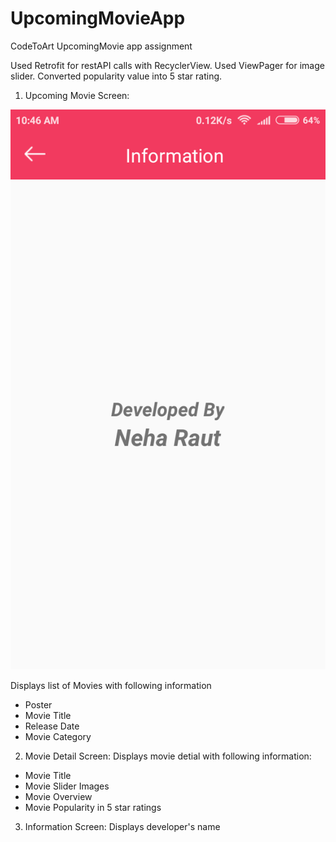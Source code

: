 # UpcomingMovieApp
CodeToArt UpcomingMovie app assignment

Used Retrofit for restAPI calls with RecyclerView. Used ViewPager for image slider. Converted popularity value into 5 star rating.

1. Upcoming Movie Screen:

![alt tag](https://github.com/neharaut/UpcomingMovieApp/blob/master/app/src/main/res/raw/information_screen.png)

Displays list of Movies with following information
- Poster
- Movie Title
- Release Date
- Movie Category

2. Movie Detail Screen:
Displays movie detial with following information:
- Movie Title
- Movie Slider Images
- Movie Overview
- Movie Popularity in 5 star ratings

3. Information Screen:
Displays developer's name

